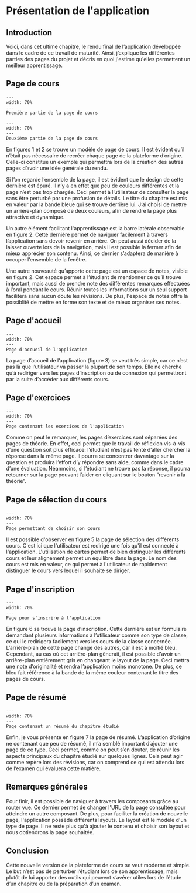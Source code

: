 # Présentation de l'application
## Introduction
Voici, dans cet ultime chapitre, le rendu final de l’application développée dans le cadre de ce travail de maturité. Ainsi, j’explique les différentes parties des pages du projet et décris en quoi j'estime qu'elles permettent un meilleur apprentissage.  

## Page de cours
```{figure} images/coursepage1.png
---
width: 70%
---
Première partie de la page de cours
```

```{figure} images/coursepage2.png
---
width: 70%
---
Deuxième partie de la page de cours
```
En figures 1 et 2 se trouve un modèle de page de cours. Il est évident qu’il n’était pas nécessaire de recréer chaque page de la plateforme d’origine. Celle-ci constitue un exemple qui permettra lors de la création des autres pages d’avoir une idée générale du rendu.  

Si l’on regarde l’ensemble de la page, il est évident que le design de cette dernière est épuré. Il n’y a en effet que peu de couleurs différentes et la page n’est pas trop chargée. Ceci permet à l’utilisateur de consulter la page sans être perturbé par une profusion de détails. Le titre du chapitre est mis en valeur par la bande bleue qui se trouve derrière lui. J’ai choisi de mettre un arrière-plan composé de deux couleurs, afin de rendre la page plus attractive et dynamique. 

Un autre élément facilitant l'apprentissage est la barre latérale observable en figure 2. Cette dernière permet de naviguer facilement à travers l’application sans devoir revenir en arrière. On peut aussi décider de la laisser ouverte lors de la navigation, mais il est possible la fermer afin de mieux apprécier son contenu. Ainsi, ce dernier s’adaptera de manière à occuper l’ensemble de la fenêtre. 

Une autre nouveauté qu’apporte cette page est un espace de notes, visible en figure 2. Cet espace permet à l’étudiant de mentionner ce qu’il trouve important, mais aussi de prendre note des différentes remarques effectuées à l’oral pendant le cours. Réunir toutes les informations sur un seul support facilitera sans aucun doute les révisions. De plus, l'espace de notes offre la possiblité de mettre en forme son texte et de mieux organiser ses notes.

## Page d'accueil

```{figure} images/index_tm.png
---
width: 70%
---
Page d'accueil de l'application
```
La page d’accueil de l’application (figure 3) se veut très simple, car ce n’est pas là que l’utilisateur va passer la plupart de son temps. Elle ne cherche qu’à rediriger vers les pages d’inscription ou de connexion qui permettront par la suite d’accéder aux différents cours. 

## Page d'exercices

```{figure} images/exercice_tm.png
---
width: 70%
---
Page contenant les exercices de l'application
```
Comme on peut le remarquer, les pages d’exercices sont séparées des pages de théorie. En effet, ceci permet que le travail de réflexion vis-à-vis d’une question soit plus efficace: l’étudiant n’est pas tenté d’aller chercher la réponse dans la même page. Il pourra se concentrer davantage sur la question et produira l’effort d’y répondre sans aide, comme dans le cadre d’une évaluation. Néanmoins, si l’étudiant ne trouve pas la réponse, il pourra retourner sur la page pouvant l’aider en cliquant sur le bouton “revenir à la théorie”. 

## Page de sélection du cours

```{figure} images/listcourses.png
---
width: 70%
---
Page permettant de choisir son cours
```
Il est possible d'observer en figure 5 la page de sélection des différents cours. C'est ici que l'utilisateur est redirigé une fois qu'il est connecté à l'application. L'utilisation de cartes permet de bien distinguer les différents cours et leur alignement permet un équilibre dans la page. Le nom des cours est mis en valeur, ce qui permet à l'utilisateur de rapidement distinguer le cours vers lequel il souhaite se diriger.

## Page d'inscription

```{figure} images/signup.png
---
width: 70%
---
Page pour s'inscrire à l'application
```
En figure 6 se trouve la page d’inscription. Cette dernière est un formulaire demandant plusieurs informations à l’utilisateur comme son type de classe, ce qui le redirigera facilement vers les cours de la classe concernée. L’arrière-plan de cette page change des autres, car il est à moitié bleu. Cependant, au cas où cet arrière-plan gênerait, il est possible d'avoir un arrière-plan entièrement gris en changeant le layout de la page. Ceci mettra une note d’originalité et rendra l’application moins monotone. De plus, ce bleu fait référence à la bande de la même couleur contenant le titre des pages de cours. 

## Page de résumé

```{figure} images/resume_tm.png
---
width: 70%
---
Page contenant un résumé du chapitre étudié
```
Enfin, je vous présente en figure 7 la page de résumé. L’application d’origine ne contenant que peu de résumé, il m’a semblé important d’ajouter une page de ce type. Ceci permet, comme on peut s’en douter, de réunir les aspects principaux du chapitre étudié sur quelques lignes. Cela peut agir comme repère lors des révisions, car on comprend ce qui est attendu lors de l’examen qui évaluera cette matière. 

## Remarques générales
Pour finir, il est possible de naviguer à travers les composants grâce au router vue. Ce dernier permet de changer l'URL de la page consultée pour atteindre un autre composant. De plus, pour faciliter la création de nouvelle page, l'application possède différents layouts. Le layout est le modèle d'un type de page. Il ne reste plus qu'à ajouter le contenu et choisir son layout et nous obtiendrons la page souhaitée. 

## Conclusion
Cette nouvelle version de la plateforme de cours se veut moderne et simple. Le but n’est pas de perturber l’étudiant lors de son apprentissage, mais plutôt de lui apporter des outils qui peuvent s’avérer utiles lors de l’étude d’un chapitre ou de la préparation d’un examen. 